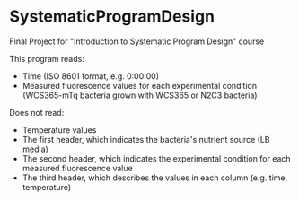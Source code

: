 # SystematicProgramDesign
Final Project for "Introduction to Systematic Program Design" course

This program reads:
- Time (ISO 8601 format, e.g. 0:00:00)
- Measured fluorescence values for each experimental condition
  (WCS365-mTq bacteria grown with WCS365 or N2C3 bacteria)
    
Does not read:
- Temperature values
- The first header, which indicates the bacteria's nutrient source (LB media)
- The second header, which indicates the experimental condition for each measured fluorescence value
- The third header, which describes the values in each column (e.g. time, temperature)
